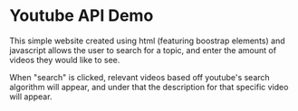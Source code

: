 # Youtube API Demo

This simple website created using html (featuring boostrap elements) and javascript allows the user to search for a topic, and enter the amount of videos they would like to see.

When "search" is clicked, relevant videos based off youtube's search algorithm will appear, and under that the description for that specific video will appear.
